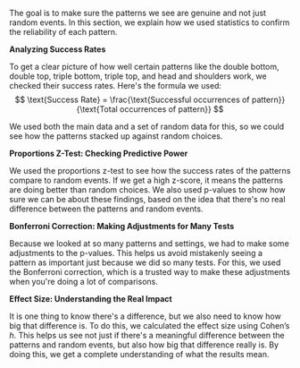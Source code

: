 The goal is to make sure the patterns we see are genuine and not just random events. In this section, we explain how we used statistics to confirm the reliability of each pattern.

**Analyzing Success Rates**

To get a clear picture of how well certain patterns like the double bottom, double top, triple bottom, triple top, and head and shoulders work, we checked their success rates. Here's the formula we used:
$$ \text{Success Rate} = \frac{\text{Successful occurrences of pattern}}{\text{Total occurrences of pattern}} $$

We used both the main data and a set of random data for this, so we could see how the patterns stacked up against random choices.

**Proportions Z-Test: Checking Predictive Power**

We used the proportions z-test to see how the success rates of the patterns compare to random events. If we get a high z-score, it means the patterns are doing better than random choices. We also used p-values to show how sure we can be about these findings, based on the idea that there's no real difference between the patterns and random events.

**Bonferroni Correction: Making Adjustments for Many Tests**

Because we looked at so many patterns and settings, we had to make some adjustments to the p-values. This helps us avoid mistakenly seeing a pattern as important just because we did so many tests. For this, we used the Bonferroni correction, which is a trusted way to make these adjustments when you're doing a lot of comparisons.

**Effect Size: Understanding the Real Impact**

It is one thing to know there's a difference, but we also need to know how big that difference is. To do this, we calculated the effect size using Cohen’s $h$. This helps us see not just if there's a meaningful difference between the patterns and random events, but also how big that difference really is. By doing this, we get a complete understanding of what the results mean.
